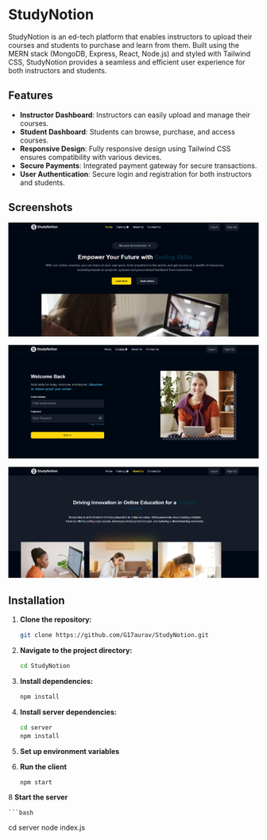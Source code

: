 # StudyNotion

StudyNotion is an ed-tech platform that enables instructors to upload their courses and students to purchase and learn from them. Built using the MERN stack (MongoDB, Express, React, Node.js) and styled with Tailwind CSS, StudyNotion provides a seamless and efficient user experience for both instructors and students.

## Features

- **Instructor Dashboard**: Instructors can easily upload and manage their courses.
- **Student Dashboard**: Students can browse, purchase, and access courses.
- **Responsive Design**: Fully responsive design using Tailwind CSS ensures compatibility with various devices.
- **Secure Payments**: Integrated payment gateway for secure transactions.
- **User Authentication**: Secure login and registration for both instructors and students.

## Screenshots

![Home Page](src/assets/image1.png)

![Login Page](src/assets/image2.png)

![Contact Page](src/assets/image3.png)

## Installation

1. **Clone the repository:**

   ```bash
   git clone https://github.com/G17aurav/StudyNotion.git

2. **Navigate to the project directory:**

   ```bash
   cd StudyNotion
   
4. **Install dependencies:**

   ```bash
   npm install
   
5. **Install server dependencies:**

   ```bash
   cd server
   npm install

6. **Set up environment variables**

7. **Run the client**

    ```bash
   npm start

8 **Start the server**

    ```bash
   cd server
   node index.js

